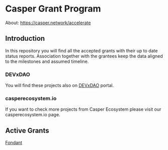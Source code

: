 # Casper Grant Program

About: https://casper.network/accelerate

## Introduction

In this repository you will find all the accepted grants with their up to date status reports. Association together with the grantees keep the data aligned to the milestones and assumed timeline.


### DEVxDAO

You will find these projects also on [DEVxDAO](DEVxDAO.org) portal.

### casperecosystem.io

If you want to check more projects from Casper Ecosystem please visit our casperecosystem.io page.

## Active Grants

[Fondant](793_Fondant)


